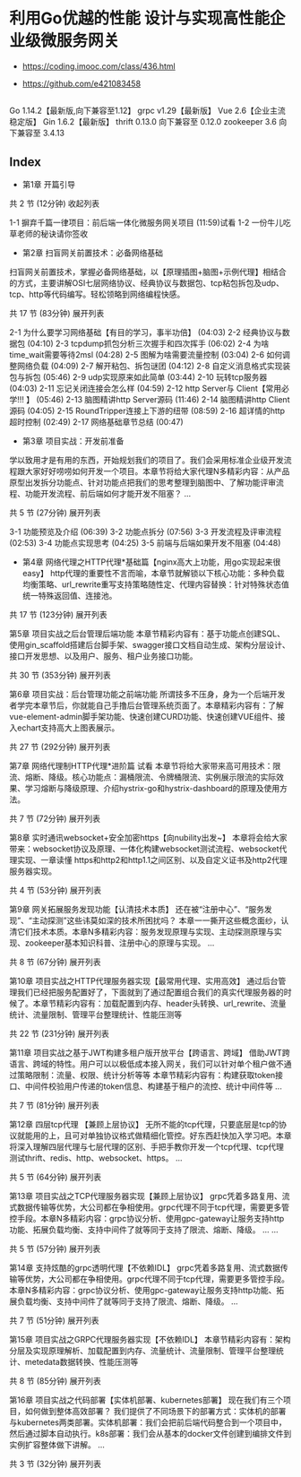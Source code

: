 # 利用Go优越的性能 设计与实现高性能企业级微服务网关

- https://coding.imooc.com/class/436.html

- https://github.com/e421083458


##
Go 1.14.2【最新版,向下兼容至1.12】
grpc v1.29【最新版】
Vue 2.6【企业主流稳定版】
Gin 1.6.2【最新版】
thrift 0.13.0 向下兼容至 0.12.0
zookeeper 3.6 向下兼容至 3.4.13


## Index
- 第1章 开篇引导

共 2 节 (12分钟) 收起列表

1-1 摒弃千篇一律项目：前后端一体化微服务网关项目 (11:59)试看
1-2 一份牛儿吃草老师的秘诀请你签收

- 第2章 扫盲网关前置技术：必备网络基础

扫盲网关前置技术，掌握必备网络基础，以【原理插图+脑图+示例代理】相结合的方式，主要讲解OSI七层网络协议、经典协议与数据包、tcp粘包拆包及udp、tcp、http等代码编写。轻松领略到网络编程快感。

共 17 节 (83分钟) 展开列表

2-1 为什么要学习网络基础【有目的学习，事半功倍】 (04:03)
2-2 经典协议与数据包 (04:10)
2-3 tcpdump抓包分析三次握手和四次挥手 (06:02)
2-4 为啥time_wait需要等待2msl (04:28)
2-5 图解为啥需要流量控制 (03:04)
2-6 如何调整网络负载 (04:09)
2-7 解开粘包、拆包谜团 (04:12)
2-8 自定义消息格式实现装包与拆包 (05:46)
2-9 udp实现原来如此简单 (03:44)
2-10 玩转tcp服务器 (04:03)
2-11 忘记关闭连接会怎么样 (04:59)
2-12 http Server与 Client【常用必学!!! 】 (05:46)
2-13 脑图精讲http Server源码 (11:46)
2-14 脑图精讲http Client源码 (04:05)
2-15 RoundTripper连接上下游的纽带 (08:59)
2-16 超详情的http超时控制 (02:49)
2-17 网络基础章节总结 (00:47)

- 第3章 项目实战：开发前准备

学以致用才是有用的东西，开始规划我们的项目了。我们会采用标准企业级开发流程跟大家好好唠唠如何开发一个项目。本章节将给大家代理N多精彩内容：从产品原型出发拆分功能点、针对功能点把我们的思考整理到脑图中、了解功能评审流程、功能开发流程、前后端如何才能开发不阻塞？ ...

共 5 节 (27分钟) 展开列表

 3-1 功能预览及介绍 (06:39)
 3-2 功能点拆分 (07:56)
 3-3 开发流程及评审流程 (02:53)
 3-4 功能点实现思考 (04:25)
 3-5 前端与后端如果开发不阻塞 (04:48)

- 第4章 网络代理之HTTP代理*基础篇【nginx高大上功能，用go实现起来很easy】
http代理的重要性不言而喻，本章节就解锁以下核心功能：多种负载均衡策略、url_rewrite重写支持策略随性定、代理内容替换：针对特殊状态值统一特殊返回值、连接池。

共 17 节 (123分钟) 展开列表

第5章 项目实战之后台管理后端功能
本章节精彩内容有：基于功能点创建SQL、使用gin_scaffold搭建后台脚手架、swagger接口文档自动生成、架构分层设计、接口开发思想、以及用户、服务、租户业务接口功能。

共 30 节 (353分钟) 展开列表

第6章 项目实战：后台管理功能之前端功能
所谓技多不压身，身为一个后端开发者学完本章节后，你就能自己手撸后台管理系统页面了。本章精彩内容有：了解vue-element-admin脚手架功能、快速创建CURD功能、快速创建VUE组件、接入echart支持高大上图表展示。

共 27 节 (292分钟) 展开列表

第7章 网络代理制HTTP代理*进阶篇 试看
本章节将给大家带来高可用技术：限流、熔断、降级。核心功能点：漏桶限流、令牌桶限流、实例展示限流的实际效果、学习熔断与降级原理、介绍hystrix-go和hystrix-dashboard的原理及使用方法。

共 7 节 (72分钟) 展开列表

第8章 实时通讯websocket+安全加密https【向nubility出发~】
本章将会给大家带来：websocket协议及原理、一体化构建websocket测试流程、websocket代理实现、一章读懂 https和http2和http1.1之间区别、以及自定义证书及http2代理服务器实现。

共 4 节 (53分钟) 展开列表

第9章 网关拓展服务发现功能【认清技术本质】
还在被“注册中心”、“服务发现”、“主动探测”这些讳莫如深的技术所困扰吗？ 本章一一撕开这些概念面纱，认清它们技术本质。本章N多精彩内容：服务发现原理与实现、主动探测原理与实现、zookeeper基本知识科普、注册中心的原理与实现。 ...

共 8 节 (67分钟) 展开列表

第10章 项目实战之HTTP代理服务器实现【最常用代理、实用高效】
通过后台管理我们已经把服务配置好了，下面就到了通过配置组合我们的真实代理服务器的时候了。本章节精彩内容有：加载配置到内存、header头转换、url_rewrite、流量统计、流量限制、管理平台整理统计、性能压测等

共 22 节 (231分钟) 展开列表

第11章 项目实战之基于JWT构建多租户版开放平台【跨语言、跨域】
借助JWT跨语言、跨域的特性。用户可以以极低成本接入网关，我们可以针对单个租户做不通过策略限制：流量、权限、统计分析等等 本章节精彩内容有：构建获取token接口、中间件校验用户传递的token信息、构建基于租户的流控、统计中间件等 ...

共 7 节 (81分钟) 展开列表

第12章 四层tcp代理 【兼顾上层协议】
无所不能的tcp代理，只要底层是tcp的协议就能用的上，且可对单独协议格式做精细化管控。好东西赶快加入学习吧。本章将深入理解四层代理与七层代理的区别、手把手教你开发一个tcp代理、tcp代理测试thrift、redis、http、websocket、https。 ...

共 5 节 (64分钟) 展开列表

第13章 项目实战之TCP代理服务器实现【兼顾上层协议】
grpc凭着多路复用、流式数据传输等优势，大公司都在争相使用。grpc代理不同于tcp代理，需要更多管控手段。本章N多精彩内容：grpc协议分析、使用gpc-gateway让服务支持http功能、拓展负载均衡、支持中间件了就等同于支持了限流、熔断、降级。 ... ...

共 5 节 (57分钟) 展开列表

第14章 支持炫酷的grpc透明代理【不依赖IDL】
grpc凭着多路复用、流式数据传输等优势，大公司都在争相使用。grpc代理不同于tcp代理，需要更多管控手段。本章N多精彩内容：grpc协议分析、使用gpc-gateway让服务支持http功能、拓展负载均衡、支持中间件了就等同于支持了限流、熔断、降级。 ...

共 7 节 (51分钟) 展开列表

第15章 项目实战之GRPC代理服务器实现【不依赖IDL】
本章节精彩内容有：架构分层及实现原理解析、加载配置到内存、流量统计、流量限制、管理平台整理统计、metedata数据转换、性能压测等

共 8 节 (85分钟) 展开列表

第16章 项目实战之代码部署【实体机部署、kubernetes部署】
现在我们有三个项目，如何做到整体高效部署？ 我们提供了不同场景下的部署方式：实体机的部署与kubernetes两类部署。实体机部署：我们会把前后端代码整合到一个项目中，然后通过脚本自动执行。k8s部署：我们会从基本的docker文件创建到编排文件到实例扩容整体做下讲解。 ...

共 3 节 (32分钟) 展开列表
